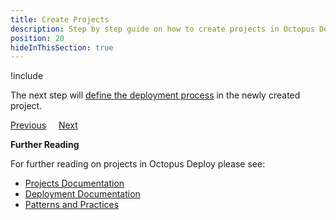 ```yaml
---
title: Create Projects
description: Step by step guide on how to create projects in Octopus Deploy
position: 20
hideInThisSection: true
---
```


!include <create-projects>

The next step will [define the deployment process](/docs/getting-started/first-deployment/define-the-deployment-process.md) in the newly created project.

<span><a class="btn btn-outline-dark" href="/docs/getting-started/first-deployment/configure-environments">Previous</a></span>&nbsp;&nbsp;&nbsp;&nbsp;&nbsp;<span><a class="btn btn-success" href="/docs/getting-started/first-deployment/define-the-deployment-process">Next</a></span>

**Further Reading**

For further reading on projects in Octopus Deploy please see:

- [Projects Documentation](/docs/projects/index.md)
- [Deployment Documentation](/docs/deployments/index.md)
- [Patterns and Practices](/docs/deployments/patterns/index.md)